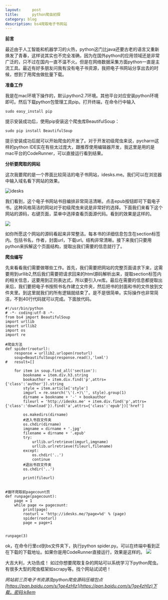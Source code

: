 ```yaml
---
layout:     post
title:      python爬虫初探
category: blog
description: bs4爬取电子书网站
---
```


**前言**

最近由于人工智能和机器学习的火热，python这门比java还要古老的语言又重新焕发了青春，这样说其实也不完全准确，因为在国外python的应用领域还是非常广泛的，只不过在国内一直不温不火。但是在网络数据采集方面python一直是主流工具。最近有好多朋友问我有没有电子书资源，我把电子书网站分享出去的时候，想到了用爬虫做批量下载。

**准备工作**

我是在mac环境下操作的，默认python2.7环境。其他平台对应安装python环境即可。然后下载python包管理工具pip。打开终端，在命令行中输入

```
sudo easy_install pip
```

提示安装成功后，使用pip安装这个爬虫库BeautifulSoup：

```
sudo pip install BeautifulSoup
```

提示安装成功后就可以开始爬虫的开发了。对于开发初级爬虫来说，pycharm这样的python IDE实在有些太过庞大，跟推荐使用编辑器开发，我这里是用的是mac平台的CodeRunner，可以直接运行看到结果。

**分析要爬取的网站**

这次我要爬的是一个界面比较简洁的电子书网站，idesks.me。我们可以在浏览器中输入域名看下网站的效果。

![idesks](http://oqedyhjhj.bkt.clouddn.com/%E5%B1%8F%E5%B9%95%E5%BF%AB%E7%85%A7%202017-11-24%20%E4%B8%8A%E5%8D%8810.48.32.png)

我们看到，这个电子书网站书目编排非常简洁清晰。点击epub按钮即可下载电子书。这种风格简洁的网站对于初级爬虫来说是非常好的选择。下面我们来看下这个网站的源码，右键页面，菜单中选择查看页面源代码。看到的效果是这样的。

![](http://oqedyhjhj.bkt.clouddn.com/%E5%B1%8F%E5%B9%95%E5%BF%AB%E7%85%A7%202017-11-24%20%E4%B8%8A%E5%8D%8811.03.32.png)

如你所愿这个网站的源码看起来非常整洁。每本书的详细信息包含在section标签内。包括书名，作者，封面url，下载url。结构非常清晰。接下来我们只要用python来拆解这个页面结构，提取出我们需要的信息就行了。

**爬虫编写**

先来看看我们需要做哪些工作。首先，我们需要把网站的完整页面请求下来，这需要用到urllib2,然后我们需要把请求回来的html源码解析出来，提取section标签内的相关信息，这要用到正则表达式，所以要引入re库。最后在需要的信息都提取出来后，我们要把电子书按照书名作建立文件夹，然后把书的封面和书的文件放到文件夹里。到这里就我们的所有逻辑就结束了。是不是很简单。实际操作也非常简洁，不到40行代码就可以完成。下面放代码。

```
#!/usr/bin/python
# -*- coding:utf-8 -*-
from bs4 import BeautifulSoup
import urllib
import urllib2
import os
import re

#爬虫方法
def spider(rooturl):
	response = urllib2.urlopen(rooturl)
	soup=BeautifulSoup(response.read(),'lxml')
#	result=[]
	
	for item in soup.find_all('section'):
		bookname = item.div.h3.string
		bookauthor = item.div.find('p',attrs={'class':'author'}).string
		style = item.article['style']
		imgurl = re.search('\'(.+)\'', style).group(1)
		dirname = bookname + '-' + bookauthor
		fileurl = 'http://idesks.me' + item.div.find('p',attrs={'class':'download'}).find('a',attrs={'class':'epub'})['href']
		
		os.makedirs(dirname)
		#进入书目文件夹
		os.chdir(dirname)
		imgname = dirname + '.jpg'
		filename = dirname + '.epub'
		try:
			urllib.urlretrieve(imgurl,imgname)
			urllib.urlretrieve(fileurl,filename)
		except:
			os.chdir('..')
			continue
		#退出书目文件夹
		os.chdir('..')
		
		print(fileurl)
		
		
#循环爬取前pagecount页		
def runpage(pagecount):
	page = 1
	while page <= pagecount:
		print(page)
		rooturl = 'http://idesks.me/?page=%d' % (page)
		spider(rooturl)
		page = page+1


runpage(3)

```

ok，在命令行里cd到bs文件夹下，执行python spider.py。可以在终端中看到正在下载的下载地址。如果你是用CodeRunner直接运行，效果是这样的。
![](http://oqedyhjhj.bkt.clouddn.com/%E5%B1%8F%E5%B9%95%E5%BF%AB%E7%85%A7%202017-11-24%20%E4%B8%8A%E5%8D%8811.52.36.png)

大吉大利，大功告成！
如过你想要爬取复杂的网站可以系统学习下python爬虫。有很多大型的爬虫框架如scrapy等。找个网站试试吧！

*网站前三页电子书资源及python爬虫源码压缩包点[https://pan.baidu.com/s/1ge4zHIz](https://pan.baidu.com/s/1ge4zHIz)下载，密码:k8em*
